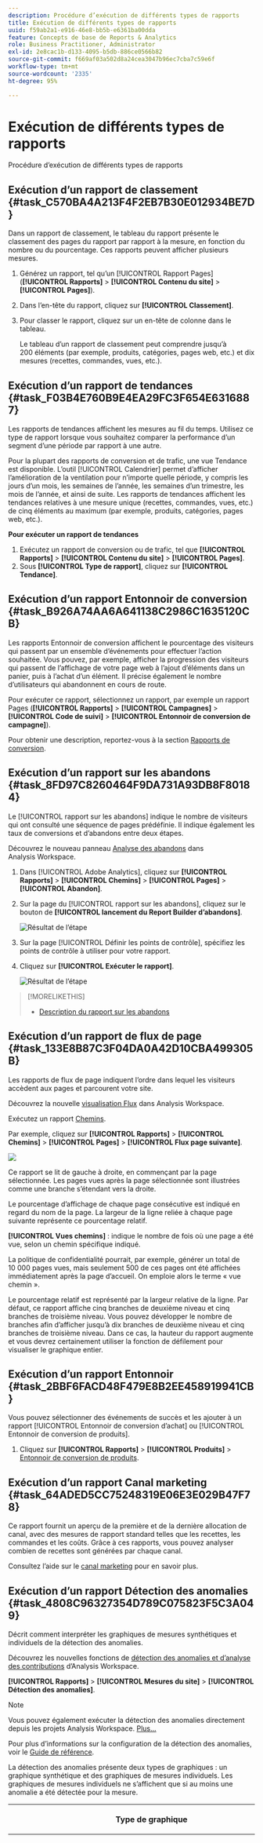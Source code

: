 ```yaml
---
description: Procédure d’exécution de différents types de rapports
title: Exécution de différents types de rapports
uuid: f59ab2a1-e916-46e8-bb5b-e6361ba00dda
feature: Concepts de base de Reports & Analytics
role: Business Practitioner, Administrator
exl-id: 2e8cac1b-d133-4095-b5db-886ce0566b82
source-git-commit: f669af03a502d8a24cea3047b96ec7cba7c59e6f
workflow-type: tm+mt
source-wordcount: '2335'
ht-degree: 95%

---
```


# Exécution de différents types de rapports

Procédure d’exécution de différents types de rapports


## Exécution d’un rapport de classement {#task_C570BA4A213F4F2EB7B30E012934BE7D}

Dans un rapport de classement, le tableau du rapport présente le classement des pages du rapport par rapport à la mesure, en fonction du nombre ou du pourcentage. Ces rapports peuvent afficher plusieurs mesures.

<!-- 

t_reports_ranked.xml

 -->

1. Générez un rapport, tel qu’un [!UICONTROL Rapport Pages] (**[!UICONTROL Rapports]** > **[!UICONTROL Contenu du site]** > **[!UICONTROL Pages]**).
1. Dans l’en-tête du rapport, cliquez sur **[!UICONTROL Classement]**.
1. Pour classer le rapport, cliquez sur un en-tête de colonne dans le tableau.

   Le tableau d’un rapport de classement peut comprendre jusqu’à 200 éléments (par exemple, produits, catégories, pages web, etc.) et dix mesures (recettes, commandes, vues, etc.).

## Exécution d’un rapport de tendances {#task_F03B4E760B9E4EA29FC3F654E6316887}

Les rapports de tendances affichent les mesures au fil du temps. Utilisez ce type de rapport lorsque vous souhaitez comparer la performance d’un segment d’une période par rapport à une autre.

<!-- 

t_reports_trended.xml

 -->

Pour la plupart des rapports de conversion et de trafic, une vue Tendance est disponible. L’outil [!UICONTROL Calendrier] permet d’afficher l’amélioration de la ventilation pour n’importe quelle période, y compris les jours d’un mois, les semaines de l’année, les semaines d’un trimestre, les mois de l’année, et ainsi de suite. Les rapports de tendances affichent les tendances relatives à une mesure unique (recettes, commandes, vues, etc.) de cinq éléments au maximum (par exemple, produits, catégories, pages web, etc.).

**Pour exécuter un rapport de tendances**

1. Exécutez un rapport de conversion ou de trafic, tel que **[!UICONTROL Rapports]** > **[!UICONTROL Contenu du site]** > **[!UICONTROL Pages]**.
1. Sous **[!UICONTROL Type de rapport]**, cliquez sur **[!UICONTROL Tendance]**.

## Exécution d’un rapport Entonnoir de conversion {#task_B926A74AA6A641138C2986C1635120CB}

Les rapports Entonnoir de conversion affichent le pourcentage des visiteurs qui passent par un ensemble d’événements pour effectuer l’action souhaitée. Vous pouvez, par exemple, afficher la progression des visiteurs qui passent de l’affichage de votre page web à l’ajout d’éléments dans un panier, puis à l’achat d’un élément. Il précise également le nombre d’utilisateurs qui abandonnent en cours de route.

<!-- 

t_reports_conversion_funnel.xml

 -->

Pour exécuter ce rapport, sélectionnez un rapport, par exemple un rapport Pages (**[!UICONTROL Rapports]** > **[!UICONTROL Campagnes]** > **[!UICONTROL Code de suivi]** > **[!UICONTROL Entonnoir de conversion de campagne]**).

Pour obtenir une description, reportez-vous à la section [Rapports de conversion](https://experienceleague.adobe.com/docs/analytics/components/variables/dimensions-reports/reports-conversion.html).

## Exécution d’un rapport sur les abandons {#task_8FD97C8260464F9DA731A93DB8F80184}

Le [!UICONTROL rapport sur les abandons] indique le nombre de visiteurs qui ont consulté une séquence de pages prédéfinie. Il indique également les taux de conversions et d’abandons entre deux étapes.

<!-- 

t_reports_fallout.xml

 -->

Découvrez le nouveau panneau [Analyse des abandons](https://experienceleague.adobe.com/docs/analytics/analyze/analysis-workspace/visualizations/fallout/fallout-flow.html) dans Analysis Workspace.

1. Dans [!UICONTROL Adobe Analytics], cliquez sur **[!UICONTROL Rapports]** > **[!UICONTROL Chemins]** > **[!UICONTROL Pages]** > **[!UICONTROL Abandon]**.
1. Sur la page du [!UICONTROL rapport sur les abandons], cliquez sur le bouton de **[!UICONTROL lancement du Report Builder d’abandons]**.

   ![Résultat de l’étape](assets/fallout_add_items.png)

1. Sur la page [!UICONTROL Définir les points de contrôle], spécifiez les points de contrôle à utiliser pour votre rapport.
1. Cliquez sur **[!UICONTROL Exécuter le rapport]**.

   ![Résultat de l’étape](assets/fallout_report.png)

>[!MORELIKETHIS]
>
>* [Description du rapport sur les abandons](https://experienceleague.adobe.com/docs/analytics/components/variables/dimensions-reports/reports-fallout.html)


## Exécution d’un rapport de flux de page {#task_133E8B87C3F04DA0A42D10CBA499305B}

Les rapports de flux de page indiquent l’ordre dans lequel les visiteurs accèdent aux pages et parcourent votre site.

Découvrez la nouvelle [visualisation Flux](https://experienceleague.adobe.com/docs/analytics/analyze/analysis-workspace/visualizations/fallout/fallout-flow.html) dans Analysis Workspace.

Exécutez un rapport [Chemins](https://experienceleague.adobe.com/docs/analytics/components/variables/dimensions-reports/reports-paths.html).

Par exemple, cliquez sur **[!UICONTROL Rapports]** > **[!UICONTROL Chemins]** > **[!UICONTROL Pages]** > **[!UICONTROL Flux page suivante]**.

![](assets/page_flow.png)

Ce rapport se lit de gauche à droite, en commençant par la page sélectionnée. Les pages vues après la page sélectionnée sont illustrées comme une branche s’étendant vers la droite.

Le pourcentage d’affichage de chaque page consécutive est indiqué en regard du nom de la page. La largeur de la ligne reliée à chaque page suivante représente ce pourcentage relatif.

**[!UICONTROL Vues chemins]** : indique le nombre de fois où une page a été vue, selon un chemin spécifique indiqué.

La politique de confidentialité pourrait, par exemple, générer un total de 10 000 pages vues, mais seulement 500 de ces pages ont été affichées immédiatement après la page d’accueil. On emploie alors le terme « vue chemin ».

Le pourcentage relatif est représenté par la largeur relative de la ligne. Par défaut, ce rapport affiche cinq branches de deuxième niveau et cinq branches de troisième niveau. Vous pouvez développer le nombre de branches afin d’afficher jusqu’à dix branches de deuxième niveau et cinq branches de troisième niveau. Dans ce cas, la hauteur du rapport augmente et vous devrez certainement utiliser la fonction de défilement pour visualiser le graphique entier.

## Exécution d’un rapport Entonnoir {#task_2BBF6FACD48F479E8B2EE458919941CB}

Vous pouvez sélectionner des événements de succès et les ajouter à un rapport [!UICONTROL Entonnoir de conversion d’achat] ou [!UICONTROL Entonnoir de conversion de produits].

<!-- 

t_reports_funnel.xml

 -->

1. Cliquez sur **[!UICONTROL Rapports]** > **[!UICONTROL Produits]** > [Entonnoir de conversion de produits](https://experienceleague.adobe.com/docs/analytics/components/variables/dimensions-reports/reports-conversion-funnel.html).

## Exécution d’un rapport Canal marketing {#task_64ADED5CC75248319E06E3E029B47F78}

Ce rapport fournit un aperçu de la première et de la dernière allocation de canal, avec des mesures de rapport standard telles que les recettes, les commandes et les coûts. Grâce à ces rapports, vous pouvez analyser combien de recettes sont générées par chaque canal.

<!-- 

t_reports_marketing_channel.xml

 -->

Consultez l’aide sur le [canal marketing](/help/components/c-marketing-channels/analyze-mc.md) pour en savoir plus.

## Exécution d’un rapport Détection des anomalies {#task_4808C96327354D789C075823F5C3A049}

Décrit comment interpréter les graphiques de mesures synthétiques et individuels de la détection des anomalies.

<!-- 

t_anomaly_view.xml

 -->

Découvrez les nouvelles fonctions de [détection des anomalies et d’analyse des contributions](https://experienceleague.adobe.com/docs/analytics/analyze/analysis-workspace/virtual-analyst/anomaly-detection/anomaly-detection.html) d’Analysis Workspace.

**[!UICONTROL Rapports]** > **[!UICONTROL Mesures du site]** > **[!UICONTROL Détection des anomalies]**.

>[!NOTE]
>
>Vous pouvez également exécuter la détection des anomalies directement depuis les projets Analysis Workspace. [Plus...](https://experienceleague.adobe.com/docs/analytics/analyze/analysis-workspace/virtual-analyst/anomaly-detection/anomaly-detection.html)

Pour plus d’informations sur la configuration de la détection des anomalies, voir le [Guide de référence](https://experienceleague.adobe.com/docs/analytics/analyze/reports-analytics/getting-started.html#Setting_up_Anomaly_Detection).

La détection des anomalies présente deux types de graphiques : un graphique synthétique et des graphiques de mesures individuels. Les graphiques de mesures individuels ne s’affichent que si au moins une anomalie a été détectée pour la mesure.

<table id="table_88163CD8FC164342855D90D01F9C581A"> 
 <thead> 
  <tr> 
   <th colname="col1" class="entry"> <p>Type de graphique </p> </th> 
   <th colname="col2" class="entry"> <p>Son utilité </p> </th> 
  </tr> 
 </thead>
 <tbody> 
  <tr> 
   <td colname="col1"> <p>Graphique synthétique </p> <p><img placement="break"  src="assets/ad_summary_chart.png" width="570px" id="image_1CD4C4770BAA43C4AD7CBB824AD41338" /> </p> </td> 
   <td colname="col2"> <p> 
     <ul id="ul_D26DA3024CD7468291369F549557B28A"> 
      <li id="li_1C22B6E02FFB479FB71EFAD89EB37A4E">Chaque carré représente une anomalie, suivie par jour, qui correspond à une mesure ci-dessous. </li> 
      <li id="li_8FC587D3FF4E452D83263CC7A10B6675">Le vert indique les anomalies se situant au-dessus de la ligne de tendance, le bleu en dessous. </li> 
      <li id="li_25135AB691BF443599AF2A3A60E2E71A">Indique l’ampleur de l’anomalie : plus l’anomalie est grande, plus la couleur du point de données est foncée et plus il est éloigné de la ligne de tendance. </li> 
      <li id="li_0C42AFA8897D420D8AB1A5D0F65B3B3A">Cliquez sur des anomalies individuelles pour afficher le tableau de mesures individuelles de cette anomalie (sous le tableau récapitulatif). </li> 
      <li id="li_85C0F426952547B5A75D6BD31DE19CA5">Les valeurs du pourcentage d’écart (à gauche du graphique) sont calculées comme suit : 
       <ul id="ul_BEC0A88BFFAC4CF78BC9885FEB749694"> 
        <li id="li_1BAB2F50482745B69937DFAF1E09982E">Si les limites supérieures et la valeur attendue sont les mêmes, le % d’écart est de 100 % </li> 
        <li id="li_CA48064F5788448C8646CCE196161237">Sinon, le % d’écart est égal à : ((valeur réelle - valeur limite supérieure) / (valeur limite supérieure - valeur attendue)) * 100 </li> 
        <li id="li_4090357A0D214BC7B1C3DE0615875554">Si les limites inférieures et la valeur attendue sont identiques, le % d’écart est de -100 % </li> 
        <li id="li_EF694E1A4E874ECD94E1E8F7302E494F">Sinon, le % d’écart est ((valeur réelle inférieure - valeur réelle) / (valeur attendue - valeur limite inférieure)) * -100 </li> 
       </ul> </li> 
      <li id="li_5C05EF7023484CC993E96D63E842B65C">Cliquez sur <span class="uicontrol">Afficher Segments</span> pour afficher le rail des segments à partir duquel vous pouvez appliquer des segments à un rapport de détection des anomalies. <a href="https://experienceleague.adobe.com/docs/analytics/components/segmentation/seg-home.html"  > Plus d’informations</a> sur la segmentation. </li> 
      <li id="li_1B41CABF13D1407886C68EE3BC201E60">Cliquez sur <span class="uicontrol">Modifier des mesures</span> pour sélectionner et désélectionner des mesures pour lesquelles vous souhaitez détecter des anomalies. </li> 
     </ul> </p> </td> 
  </tr> 
  <tr> 
   <td colname="col1"> <p>Graphique de mesures individuel </p> <p><img placement="break"  src="assets/metric_report.png" width="570px" id="image_5BBECFD91CF14478AA4761E6256BBCB9" /> </p> </td> 
   <td colname="col2"> <p> 
     <ul id="ul_739C5687013743A29B63089FDA763F45"> 
      <li id="li_456A0BDA4D4E46CE9CC1C3DBAA1E2220">Affiche des points de données anormaux pour des mesures de tendance spécifiques (notamment les mesures calculées) sous la forme de points. </li> 
      <li id="li_89FD847C65F04F48BCA7CD38D0EC51CD">Affiche l’anomalie la plus récente en haut, et effectue ensuite un classement par nombre d’anomalies. </li> 
      <li id="li_98B97A9706DE4455B8D8850904CBDE03">Affiche une ligne continue pour indiquer les données réelles actuellement collectées. Cette ligne est comparée à la prévision et à la marge d’erreur afin de déduire si les points de données sont anormaux. </li> 
      <li id="li_0EEA38DDDC344BF3879430E67D74EB72">Affiche une ligne en pointillés qui représente une prévision basée sur les données historiques (c’est-à-dire la période de formation). </li> 
      <li id="li_035BD2725D004AEDB630BF8DFF4DA4F3">Affiche en gris les intervalles/limites de confiance à 95 % supérieurs et inférieurs. </li> 
      <li id="li_021A3D1F2EDB4319B9B39620EF1C038A">Permet de réduire et développer des rapports individuels en cliquant sur la double flèche vers le haut ou vers le bas en regard du nom de la mesure. </li> 
      <li id="li_722E4B9FC21047AC96D7B143197E293D">Modifie l’ordre dans lequel les graphiques de mesures apparaissent en réagissant aux déroulements vers le bas dans le rapport d’aperçu (voir ci-dessus). </li> 
      <li id="li_A2441169B185475AA68A64F81E6E40B8">Permet de filtrer les graphiques en utilisant des termes de recherche, tels que « page » pour toutes les mesures relatives aux pages. </li> 
      <li id="li_F1BBBFCA8E2A43C29658E4FCAA36C904">Permet d’afficher toutes les mesures que vous avez définies ou uniquement celles comportant des anomalies. </li> 
     </ul> </p> </td> 
  </tr> 
 </tbody> 
</table>

## Configuration de la détection des anomalies {#task_AF347B34F56E44A6AE70E019B6EB2F08}

Étapes permettant de sélectionner des suites de rapports, des mesures et des périodes de formation/d’affichage pour la détection des anomalies.

<!-- 

t_anomaly_config.xml

 -->

Configurez la détection des anomalies indépendamment pour chaque suite de rapports.

1. Accédez à **[!UICONTROL Analytics > Rapports > Mesures du site > Détection des anomalies]**.
1. Sélectionnez la suite de rapports pour laquelle vous souhaitez suivre quotidiennement la détection des anomalies. Pour afficher une liste des suites de rapports, cliquez sur le menu déroulant du sélecteur de suite de rapports.
1. Pour sélectionner les mesures et/ou définir des mesures filtrées, cliquez sur **[!UICONTROL Modifier des mesures]** dans la partie supérieure droite de l’écran :  ![](assets/metrics_icon.png).

   Vous pouvez sélectionner des mesures dans la liste (y compris des mesures calculées) de toutes les mesures ou dans une liste de mesures suivies. Vous pouvez également filtrer des termes spécifiques afin de préciser les résultats. 1. Une fois le rapport généré, définissez la **[!UICONTROL période de formation]** et la **[!UICONTROL période d’affichage]** pour la détection des anomalies. (Considérez la période de formation en tant que « période d’apprentissage » pour l’algorithme.)

   ![](assets/view_training_periods.png)

   Gardez les éléments suivants à l’esprit :

* la période de formation se termine juste avant que la période d’affichage ne commence ;
* la valeur par défaut des deux périodes est de 30 jours et vous pouvez l’étendre à 60 ou 90 ;
* l’extension de la période de formation place vos données dans un contexte plus étendu et peut réduire la taille d’une anomalie.

   Le rapport des mesures de détection des anomalies s’actualise chaque fois que vous modifiez un paramètre.
1. (Facultatif) Appliquez les segments au rapport en cliquant sur **[!UICONTROL Afficher les segments]** et en sélectionnant un ou plusieurs segments existants ou en créant un nouveau segment et en l’appliquant.

   ![](assets/ad_top_menu.png)

   Voir le [guide de segmentation d’Analytics](https://experienceleague.adobe.com/docs/analytics/components/segmentation/seg-home.html) pour en savoir plus sur la création et la gestion des segments. 1. (Facultatif) Définissez le rapport comme favori ou signet.
1. (Facultatif) Modifiez la date de fin de la période d’affichage. La valeur par défaut est « hier ».
1. Vous pouvez à présent commencer à interpréter le rapport. [Affichage des graphiques de détection des anomalies](/help/analyze/reports-analytics/t-running-report-types.md#task_4808C96327354D789C075823F5C3A049).

## Exécution d’un rapport en temps réel {#task_5D25929C918E40B18965222FA94176B0}

Décrit comment afficher et interpréter les rapports en temps réel.

<!-- 

reports_realtime.xml

 -->

**[!UICONTROL Rapports > Mesures du site > Temps réel]**.

La création de rapports en temps réel offre deux rapports principaux : un rapport d’aperçu et un rapport détaillé. Ils sont chacun composés de plusieurs mini-rapports.

Pour plus d’informations sur la configuration des rapports en temps réel, voir le [Guide de référence d’Analytics](https://experienceleague.adobe.com/docs/analytics/landing/home.html#RealTime_Reports_Configuration).

1. Étudiez le rapport **[!UICONTROL Aperçu]** et ses composants :  ![](assets/rtr_overview_report.png)

   <table id="choicetable_8586BECF55E843B2B5CD41205567EA32"> 
   <thead class="chhead sthead"> 
   <th class="choptionhd"> Composant de l’interface utilisateur </th> 
   <th class="chdeschd"> Description </th> 
   </thead> 
   <tr class="chrow strow"> 
   <td class="choption"><strong>Sélectionner une suite de rapports</strong></td> 
   <td class="chdesc stentry"> Affiche la suite de rapports couverte par ce rapport en temps réel. Pour modifier la suite de rapports, voir <a href="https://experienceleague.adobe.com/docs/analytics/admin/admin-tools/real-time-reports/t-realtime-admin.html"  >Configuration de rapports en temps réel </a>. </td> 
   </tr> 
   <tr class="chrow strow"> 
   <td class="choption"><strong>Basculer entre les rapports</strong></td> 
   <td class="chdesc stentry"> Permet de basculer entre les rapports que vous avez configurés (3 au maximum). </td> 
   </tr> 
   <tr class="chrow strow"> 
   <td class="choption"><strong>Sélectionner une période</strong></td> 
   <td class="chdesc stentry"> Permet de choisir la période globale à utiliser par tous les petits rapports du rapport. </td> 
   </tr> 
   <tr class="chrow strow"> 
   <td class="choption"><strong>Configurer les rapports</strong></td> 
   <td class="chdesc stentry"> Ce lien d’icône d’engrenage n’est visible que si vous êtes doté des droits d’administration. Si vous cliquez sur ce lien, vous accédez au gestionnaire des suites de rapports sous <span class="ignoretag"><span class="uicontrol">Outils d’administration</span> &gt; <span class="uicontrol">Suites de rapports</span> &gt; <span class="uicontrol">Modifier paramètres</span> &gt; <span class="uicontrol">Temps réel </span> </span>. </td> 
   </tr> 
   <tr class="chrow strow"> 
   <td class="choption"><strong>Affichage plein écran</strong></td> 
   <td class="chdesc stentry"> L’icône d’affichage plein écran n’est visible que si votre écran comporte un format spécifique (16:9 ou 16:10) ET si votre navigateur le prend en charge. Notez que vous ne pouvez pas interagir avec l’écran lorsqu’il est en mode plein écran (appuyez sur <span class="uicontrol">Échap</span> pour quitter). Le mode plein écran n’a pas de délai d’expiration. </td> 
   </tr> 
   <tr class="chrow strow"> 
   <td class="choption"><strong>Mini-rapport Trafic du site</strong></td> 
   <td class="chdesc stentry"> Les données de la ligne de tendance bleue affichent le trafic total pour l’ensemble du site. L’axe des X utilise des libellés littéraux (il y a 15 minutes, il y a 10 minutes) sauf pour la valeur actuelle qui s’affiche sous la forme d’une expression en temps réel. </td> 
   </tr> 
   <tr class="chrow strow"> 
   <td class="choption"><strong>Petit rapport Total du site</strong></td> 
   <td class="chdesc stentry"> Présente un nombre (total du site) pour la mesure sélectionnée du rapport en temps réel au cours des N dernières minutes. « N » est configurable par l’intermédiaire du sélecteur de période. <p>La couleur et la direction de la flèche sont basées sur l’algorithme suivant : 
      <ul id="ul_9F40CEA33798467393CB1266BB36D500"> 
      <li id="li_CCD01A44F912487DA5681EA50113643C">Gain significatif (flèche vers le haut) : &gt; 100 % </li> 
      <li id="li_7402491A9A614851B7F2AE0C77BD9A97">Gain (flèche vers le haut et la droite) : entre 5 et 100 % </li> 
      <li id="li_BCA79C08B5714D4B9315068112C66107"> Neutre (flèche vers la droite) : entre 5 % et -5 % </li> 
      <li id="li_234ECBD7D83A4AE680E4A70BF288681F"> Perte (flèche vers le bas et la droite) : entre -5 % et -100 % </li> 
      <li id="li_10C5EA8803604C1CA714D3DB27478B31"> Perte significative (flèche vers le bas) : &lt; -100 % </li> 
      </ul> </p> <p>Si le total du site est signalé en « instances », ces instances reflètent la dimension du mini-rapport principal. Si un nom spécifique d’instance existe (par exemple « Pages vues »), le total du site signale ce nom. </p> </td> 
   </tr> 
   <tr class="chrow strow"> 
   <td class="choption"><strong>Petit rapport principal</strong></td> 
   <td class="chdesc stentry"> Rapport pour la dimension principale du rapport en temps réel et pour ses mesures. Présente une ligne de tendance pour cet élément correspondant à la période sélectionnée. Le total des mesures représente la somme pour la ligne de tendance complète. La flèche indique si l’élément est en situation de forts gains, de gains, neutre, de pertes, de fortes pertes. </td> 
   </tr> 
   <tr class="chrow strow"> 
   <td class="choption"><strong>Boîte de dialogue de recherche</strong></td> 
   <td class="chdesc stentry"> La recherche impacte tous les mini-rapports. Elle se poursuit lorsque vous affichez le rapport. </td> 
   </tr> 
   <tr class="chrow strow"> 
   <td class="choption"><strong>Tri par... Le plus populaire/Gagnants/Perdants</strong></td> 
   <td class="chdesc stentry"> Vous pouvez basculer pour trier par <span class="uicontrol">Le plus populaire</span>(par défaut), <span class="uicontrol">Gagnants</span> (dimensions présentant les plus fortes croissances) et <span class="uicontrol">Perdants</span> (dimensions étant sur une trajectoire descendante). <p>La formule utilisée pour déterminer les gagnants ou les perdants est la suivante : le rapport en temps réel recherche l’échantillon le plus ancien et l’avant-dernier et effectue un simple calcul « modification en % ». Ainsi, si « 15 dernières minutes » est sélectionné et n représente la minute actuelle, n-1 est comparé à n-15. Le rapport en temps réel n’effectue pas, pour le moment, de pondération. La minute en cours est ignorée, car elle n’est pas terminée et produirait sans doute une modification en % erronée. </p> <p>Cette formule est cohérente pour toutes les mesures utilisées dans le rapport en temps réel. </p> </td> 
   </tr> 
   <tr class="chrow strow"> 
   <td class="choption"><strong>Petit rapport secondaire 1</strong></td> 
   <td class="chdesc stentry"> Présente des rapports en temps réel pour la deuxième dimension du rapport configuré et pour sa mesure. <p>Le mini-rapport secondaire 1 affiche les 4 catégories supérieures ; la cinquième est une agrégation de toutes les valeurs restantes. Pour chaque catégorie, l’affichage brut total de la catégorie est fourni. En outre, le total de toutes les catégories s’affiche au centre. </p> <p> Le survol d’une section avec le curseur met en surbrillance la catégorie associée et affiche la ligne de tendance de la catégorie sous le beignet. </p> <p> Le survol d’un élément de ligne avec le curseur met en surbrillance ce dernier avec la section associée et affiche la ligne de tendance de la catégorie sous le beignet. </p> </td> 
   </tr> 
   <tr class="chrow strow"> 
   <td class="choption"><strong>Petit rapport secondaire 2</strong></td> 
   <td class="chdesc stentry"> Présente des rapports en temps réel pour la troisième dimension du rapport configuré et pour sa mesure. Le survol du libellé de la ligne avec le curseur fait glisser le libellé vers la droite et révèle une ligne de tendance pour l’élément survolé. </td> 
   </tr> 
   </table>

1. Cliquez sur un élément de liste dans le petit rapport principal pour lancer la vue **[!UICONTROL Détails]** pour cet élément de liste :  ![](assets/rtr_detail_report.png)

   | **Mini-rapport Tendance des éléments** | Présente la ligne de tendance de l’élément qui a été sélectionné dans le rapport Aperçu pendant les N dernières minutes. Vous pouvez configurer N par l’intermédiaire du sélecteur de période. |
   |---|---|
   | **Mini-rapport Total des éléments** | Présente un nombre de mesures total pour l’élément qui a été sélectionné dans le rapport Aperçu au cours des N dernières minutes. Vous pouvez configurer N par l’intermédiaire du sélecteur de période. |
   | **Mini-rapport secondaire corrélé 1** | Ce mini-rapport est très similaire au mini-rapport secondaire 1. La seule différence est la source de données utilisée pour alimenter ce rapport : dans cet exemple, il montre la corrélation (ou ventilation) entre une page spécifique (celle que vous avez sélectionnée dans le mini-rapport principal du rapport Aperçu) et les instances affichées. |
   | **Mini-rapport secondaire corrélé 2** | Ce mini-rapport est très similaire au mini-rapport secondaire 2. La seule différence est la source de données utilisée pour alimenter ce rapport : dans cet exemple, il montre la corrélation (ou ventilation) entre une page spécifique (celle que vous avez sélectionnée dans le mini-rapport principal du rapport Aperçu) et la dimension de langue. |

